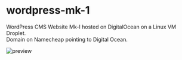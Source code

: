 # wordpress-mk-1
WordPress CMS Website Mk-I hosted on DigitalOcean on a Linux VM Droplet. 
<br>
Domain on Namecheap pointing to Digital Ocean.

![preview](https://github.com/Zeenuxo/wordpress-mk-1/homepage.png?raw=true)
